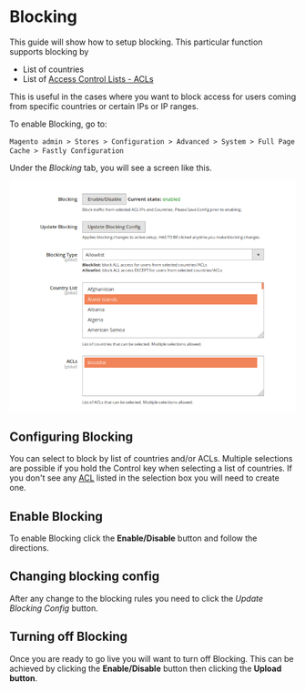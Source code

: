 # Blocking

This guide will show how to setup blocking. This particular function supports blocking by

* List of countries
* List of [Access Control Lists - ACLs](https://github.com/fastly/fastly-magento2/blob/master/Documentation/Guides/ACL.md)

This is useful in the cases where you want to block access for users coming from specific countries
or certain IPs or IP ranges.

To enable Blocking, go to:

```
Magento admin > Stores > Configuration > Advanced > System > Full Page Cache > Fastly Configuration
```

Under the *Blocking* tab, you will see a screen like this.

<img alt="Blocking main screen UI" title="Blocking main screen UI" src="../images/guides/blocking/blocking_ui.png" width="800px"/>

## Configuring Blocking

You can select to block by list of countries and/or ACLs. Multiple selections are possible if you hold the Control key
when selecting a list of countries. If you don't see any [ACL](https://github.com/fastly/fastly-magento2/blob/master/Documentation/Guides/ACL.md) listed in the selection box you will need to create one.

## Enable Blocking

To enable Blocking click the **Enable/Disable** button and follow the directions.

## Changing blocking config

After any change to the blocking rules you need to click the *Update Blocking Config* button.

## Turning off Blocking

Once you are ready to go live you will want to turn off Blocking. This can be achieved by clicking the **Enable/Disable** button then clicking the **Upload button**.
